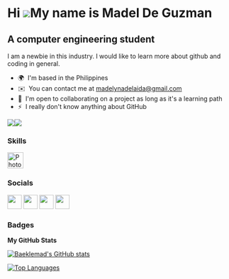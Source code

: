 Hi ![](https://user-images.githubusercontent.com/18350557/176309783-0785949b-9127-417c-8b55-ab5a4333674e.gif)My name is Madel De Guzman
=======================================================================================================================================

A computer engineering student
------------------------------

I am a newbie in this industry. I would like to learn more about github and coding in general.

* 🌍  I'm based in the Philippines
* ✉️  You can contact me at [madelynadelaida@gmail.com](mailto:madelynadelaida@gmail.com)
* 🤝  I'm open to collaborating on a project as long as it's a learning path
* ⚡  I really don't know anything about GitHub

<a href="https://www.twitter.com/madel_tuan" target="_blank" rel="noreferrer"><img
src="https://img.shields.io/twitter/follow/madel_tuan?logo=twitter&style=for-the-badge&color=0891b2&labelColor=1c1917"
/></a><a href="https://www.github.com/Baeklemad" target="_blank" rel="noreferrer"><img
src="https://img.shields.io/github/followers/Baeklemad?logo=github&style=for-the-badge&color=0891b2&labelColor=1c1917" /></a>

### Skills

<p align="left">
<a href="https://www.adobe.com/uk/products/photoshop.html" target="_blank" rel="noreferrer"><img src="https://raw.githubusercontent.com/danielcranney/readme-generator/main/public/icons/skills/photoshop-colored.svg" width="36" height="36" alt="Photoshop" /></a>
</p>


### Socials

<p align="left"> <a href="https://discord.com/users/Baekla#7818" target="_blank" rel="noreferrer"><img src="https://raw.githubusercontent.com/danielcranney/readme-generator/main/public/icons/socials/discord.svg" width="32" height="32" /></a> <a href="https://www.github.com/Baeklemad" target="_blank" rel="noreferrer"><img src="https://raw.githubusercontent.com/danielcranney/readme-generator/main/public/icons/socials/github.svg" width="32" height="32" /></a> <a href="http://www.instagram.com/D_madel" target="_blank" rel="noreferrer"><img src="https://raw.githubusercontent.com/danielcranney/readme-generator/main/public/icons/socials/instagram.svg" width="32" height="32" /></a> <a href="https://www.twitter.com/madel_tuan" target="_blank" rel="noreferrer"><img src="https://raw.githubusercontent.com/danielcranney/readme-generator/main/public/icons/socials/twitter.svg" width="32" height="32" /></a></p>

### Badges

<b>My GitHub Stats</b>

<a href="http://www.github.com/Baeklemad"><img src="https://github-readme-stats.vercel.app/api?username=Baeklemad&show_icons=true&hide=&count_private=true&title_color=0891b2&text_color=ffffff&icon_color=0891b2&bg_color=1c1917&hide_border=true&show_icons=true" alt="Baeklemad's GitHub stats" /></a>

<a href="https://github.com/Baeklemad" align="left"><img src="https://github-readme-stats.vercel.app/api/top-langs/?username=Baeklemad&langs_count=10&title_color=0891b2&text_color=ffffff&icon_color=0891b2&bg_color=1c1917&hide_border=true&locale=en&custom_title=Top%20%Languages" alt="Top Languages" /></a>
